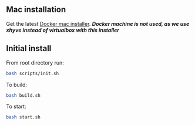 ## Mac installation

Get the latest [Docker mac installer](https://docs.docker.com/docker-for-mac/).
***Docker machine is not used, as we use xhyve instead of virtualbox with this installer***


## Initial install
From root directory run:
```sh
bash scripts/init.sh
```

To build:
```sh
bash build.sh
```

To start:
```sh
bash start.sh
```